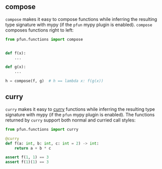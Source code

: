 ## compose

`compose` makes it easy to compose functions while inferring the resulting type signature with mypy (if the `pfun` mypy plugin is enabled).
`compose` composes functions right to left:

```python
from pfun.functions import compose


def f(x):
    ...

def g(x):
    ...

h = compose(f, g)  # h == lambda x: f(g(x))
```

## curry
`curry` makes it easy to [curry](https://en.wikipedia.org/wiki/Currying) functions while inferring the resulting type signature with mypy (if the `pfun` mypy plugin is enabled).
The functions returned by `curry` support both normal and curried call styles:

```python
from pfun.functions import curry

@curry
def f(a: int, b: int, c: int = 2) -> int:
    return a + b * c

assert f(1, 1) == 3
assert f(1)(1) == 3
```
